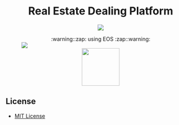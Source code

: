 <h1 align="center">Real Estate Dealing Platform</h1>
<p align="center">
	<a href="https://github.com/DdukTwiSun/server/blob/master/LICENSE"><img src="https://img.shields.io/github/license/mashape/apistatus.svg"></a>	
</p>

<div align="middle">:warning::zap: using EOS :zap::warning: </div>
<div align="middle" style="width:100;" ><img src="https://github.com/soma-boomable/integrated-repo/blob/master/eos.jpg"/></div>
<div align="middle"><img src="https://github.com/soma-boomable/integrated-repo/blob/master/IPFS.png?raw=true" style="width:100;" /></div>

## License

* [MIT License](LICENSE)
